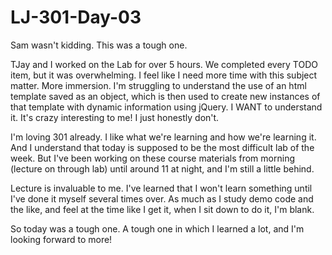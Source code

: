 # LJ-301-Day-03

Sam wasn't kidding. This was a tough one.

TJay and I worked on the Lab for over 5 hours. We completed every TODO item, but it was overwhelming. I feel like I need more time with this subject matter. More immersion. I'm struggling to understand the use of an html template saved as an object, which is then used to create new instances of that template with dynamic information using jQuery. I WANT to understand it. It's crazy interesting to me! I just honestly don't.

I'm loving 301 already. I like what we're learning and how we're learning it. And I understand that today is supposed to be the most difficult lab of the week. But I've been working on these course materials from morning (lecture on through lab) until around 11 at night, and I'm still a little behind.

Lecture is invaluable to me. I've learned that I won't learn something until I've done it myself several times over. As much as I study demo code and the like, and feel at the time like I get it, when I sit down to do it, I'm blank.

So today was a tough one. A tough one in which I learned a lot, and I'm looking forward to more!
